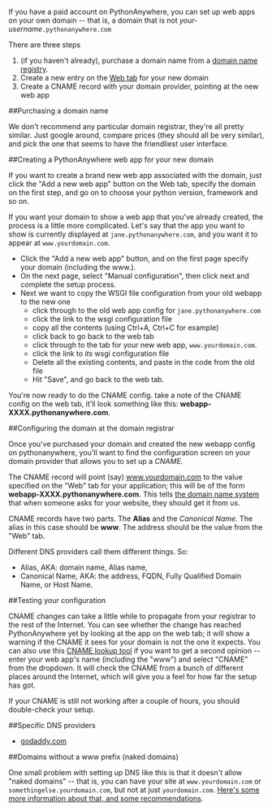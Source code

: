 
<!--
.. title: Setting up a custom domain on PythonAnywhere
.. slug: OwnDomains
.. date: 2015-05-13 14:35:28 UTC+01:00
.. tags:
.. category:
.. link:
.. description:
.. type: text
-->



If you have a paid account on PythonAnywhere, you can set up web apps on your own domain -- that is, a domain that is not *your-username*`.pythonanywhere.com`

There are three steps 

  1. (if you haven't already), purchase a domain name from a [domain name registry](https://en.wikipedia.org/wiki/Domain_name_registry). 
  1. Create a new entry on the [Web tab](/pages/OwnDomainsweb_app_setup) for your new domain 
  1. Create a CNAME record with your domain provider, pointing at the new web app 


##Purchasing a domain name


We don't recommend any particular domain registrar, they're all pretty similar. Just google around, compare prices (they should all be very similar), and pick the one that seems to have the friendliest user interface. 


##Creating a PythonAnywhere web app for your new domain


If you want to create a brand new web app associated with the domain, just click the "Add a new web app" button on the Web tab, specify the domain on the first step, and go on to choose your python version, framework and so on. 

If you want your domain to show a web app that you've already created, the process is a little more complicated. Let's say that the app you want to show is currently displayed at `jane.pythonanywhere.com`, and you want it to appear at `www.yourdomain.com`. 

  * Click the "Add a new web app" button, and on the first page specify your domain (including the www.). 
  * On the next page, select "Manual configuration", then click next and complete the setup process. 
  * Next we want to copy the WSGI file configuration from your old webapp to the new one 
    * click through to the old web app config for `jane.pythonanywhere.com`
    * click the link to the wsgi configuration file 
    * copy all the contents (using Ctrl+A, Ctrl+C for example) 
    * click back to go back to the web tab 
    * click through to the tab for your new web app, `www.yourdomain.com`. 
    * click the link to *its* wsgi configuration file 
    * Delete all the existing contents, and paste in the code from the old file 
    * Hit "Save", and go back to the web tab. 

You're now ready to do the CNAME config. take a note of the CNAME config on the web tab, it'll look something like this: **webapp-XXXX.pythonanywhere.com**. 


##Configuring the domain at the domain registrar


Once you've purchased your domain and created the new webapp config on pythonanywhere, you'll want to find the configuration screen on your domain provider that allows you to set up a *CNAME*. 

The CNAME record will point (say) www.yourdomain.com to the value specified on the "Web" tab for your application; this will be of the form **webapp-XXXX.pythonanywhere.com**. This tells [the domain name system](//en.wikipedia.org/wiki/Domain_Name_System) that when someone asks for your website, they should get it from us. 

CNAME records have two parts. The **Alias** and the *Canonical Name*. The alias in this case should be **www**. The address should be the value from the "Web" tab. 

Different DNS providers call them different things. So: 

  * Alias, AKA: domain name, Alias name, 
  * Canonical Name, AKA: the address, FQDN, Fully Qualified Domain Name, or Host Name. 


##Testing your configuration


CNAME changes can take a little while to propagate from your registrar to the rest of the Internet. You can see whether the change has reached PythonAnywhere yet by looking at the app on the web tab; it will show a warning if the CNAME it sees for your domain is not the one it expects. You can also use this [CNAME lookup tool](https://www.whatsmydns.net/) if you want to get a second opinion -- enter your web app's name (including the "www") and select "CNAME" from the dropdown. It will check the CNAME from a bunch of different places around the Internet, which will give you a feel for how far the setup has got. 

If your CNAME is still not working after a couple of hours, you should double-check your setup. 


##Specific DNS providers


  * [godaddy.com](https://ca.godaddy.com/help/add-a-cname-record-19236)


##Domains without a www prefix (naked domains)


One small problem with setting up DNS like this is that it doesn't allow "naked domains" -- that is, you can have your site at `www.yourdomain.com` or `somethingelse.yourdomain.com`, but not at just `yourdomain.com`. [Here's some more information about that, and some recommendations](/pages/NakedDomains). 
